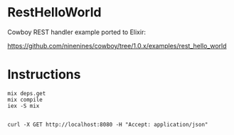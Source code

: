 # RestHelloWorld

Cowboy REST handler example ported to Elixir:

https://github.com/ninenines/cowboy/tree/1.0.x/examples/rest_hello_world


# Instructions

    mix deps.get
    mix compile
    iex -S mix


    curl -X GET http://localhost:8080 -H "Accept: application/json"
